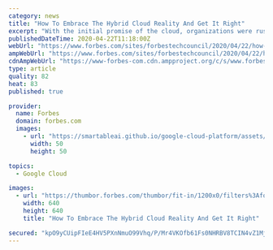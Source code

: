 ```yaml
---
category: news
title: "How To Embrace The Hybrid Cloud Reality And Get It Right"
excerpt: "With the initial promise of the cloud, organizations were rushing to implement “the next great thing” — but many failed to successfully put a hybrid strategy in place. Are you one of those organizations?"
publishedDateTime: 2020-04-22T11:18:00Z
webUrl: "https://www.forbes.com/sites/forbestechcouncil/2020/04/22/how-to-embrace-the-hybrid-cloud-reality-and-get-it-right/"
ampWebUrl: "https://www.forbes.com/sites/forbestechcouncil/2020/04/22/how-to-embrace-the-hybrid-cloud-reality-and-get-it-right/amp/"
cdnAmpWebUrl: "https://www-forbes-com.cdn.ampproject.org/c/s/www.forbes.com/sites/forbestechcouncil/2020/04/22/how-to-embrace-the-hybrid-cloud-reality-and-get-it-right/amp/"
type: article
quality: 82
heat: 83
published: true

provider:
  name: Forbes
  domain: forbes.com
  images:
    - url: "https://smartableai.github.io/google-cloud-platform/assets/images/organizations/forbes.com-50x50.jpg"
      width: 50
      height: 50

topics:
  - Google Cloud

images:
  - url: "https://thumbor.forbes.com/thumbor/fit-in/1200x0/filters%3Aformat%28jpg%29/https%3A%2F%2Fblogs-images.forbes.com%2Fforbestechcouncil%2Ffiles%2F2020%2F04%2Fa-33-1.jpg"
    width: 640
    height: 640
    title: "How To Embrace The Hybrid Cloud Reality And Get It Right"

secured: "kpO9yCUipFIeE4HV5PXnNmuO99Vhq/P/Mr4VKOfb61Fs0NHRBV8TCIN4vZ1MjFVlfNOTBOZ3HfAYaA/iQBDCw9u4CNJtCSqWMaUE5h1r7wz/izSciZ2uL9UfKvCwWM86oRHBlEQ9EKUvPcOiDXueGXbaq3keDI+WMo0L0YWEhCikWtMexJNtnbylyFUG891CzYIGcfiz6BgY41OTGZp35qmdN+9IYCyQ/Iv4I79KRB5wybr0Z6JEYyyiF/hZ2RiKPWxHJBHZXTfdxOhvHkH1eQimsuncYzkwsJsfMhpgaTRRSUaWUW7LwtuBQ7k8HoRMdLvGex/GgaNslagC+1F8qYPc+hBuut2TrgB8fI8na0PK8MLJWYWaz3XoAqqGbjZ451n9Y2Z/j99bfi0KTh59rSuAbrpOrW2LiFnUd820omblPYinIBgi+JKzrAw5T/PjIWeg++YrVoHUnNM8B2oRMScJ/BSOjw+qZ7CdQP77/Kg=;Ft1OxHJVCRRUZDsx9p0h0g=="
---
```


